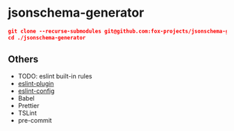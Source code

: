 # jsonschema-generator

```json
git clone --recurse-submodules git@github.com:fox-projects/jsonschema-generator
cd ./jsonschema-generator
```

## Others

- TODO: eslint built-in rules
- [eslint-plugin](https://github.com/topics/eslint-plugin)
- [eslint-config](https://github.com/topics/eslint-config)
- Babel
- Prettier
- TSLint
- pre-commit
